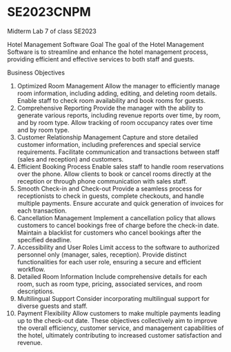 # SE2023CNPM
Midterm Lab 7 of class SE2023

Hotel Management Software
Goal
The goal of the Hotel Management Software is to streamline and enhance the hotel management process, providing efficient and effective services to both staff and guests.

Business Objectives
1. Optimized Room Management
Allow the manager to efficiently manage room information, including adding, editing, and deleting room details.
Enable staff to check room availability and book rooms for guests.
2. Comprehensive Reporting
Provide the manager with the ability to generate various reports, including revenue reports over time, by room, and by room type.
Allow tracking of room occupancy rates over time and by room type.
3. Customer Relationship Management
Capture and store detailed customer information, including preferences and special service requirements.
Facilitate communication and transactions between staff (sales and reception) and customers.
4. Efficient Booking Process
Enable sales staff to handle room reservations over the phone.
Allow clients to book or cancel rooms directly at the reception or through phone communication with sales staff.
5. Smooth Check-in and Check-out
Provide a seamless process for receptionists to check in guests, complete checkouts, and handle multiple payments.
Ensure accurate and quick generation of invoices for each transaction.
6. Cancellation Management
Implement a cancellation policy that allows customers to cancel bookings free of charge before the check-in date.
Maintain a blacklist for customers who cancel bookings after the specified deadline.
7. Accessibility and User Roles
Limit access to the software to authorized personnel only (manager, sales, reception).
Provide distinct functionalities for each user role, ensuring a secure and efficient workflow.
8. Detailed Room Information
Include comprehensive details for each room, such as room type, pricing, associated services, and room descriptions.
9. Multilingual Support
Consider incorporating multilingual support for diverse guests and staff.
10. Payment Flexibility
Allow customers to make multiple payments leading up to the check-out date.
These objectives collectively aim to improve the overall efficiency, customer service, and management capabilities of the hotel, ultimately contributing to increased customer satisfaction and revenue.
